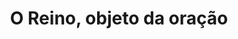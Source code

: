 ---
ID: 3425
title: O Reino, objeto da oração
image-xl: ""
image-l: ""
image-sq-l: ""
image-sq-m: ""
post_excerpt: ""
layout: event
permalink: '?post_type=event&p=3425'
published: false
event: null
categories: ""
tags: ""
author: ""
---